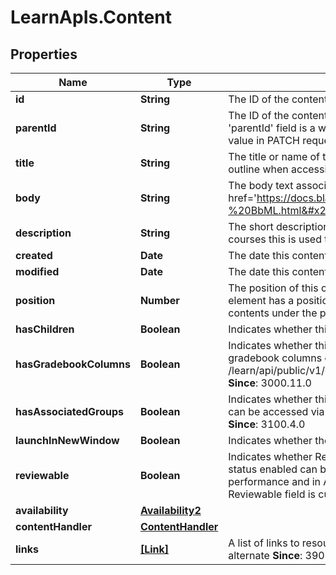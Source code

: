 # LearnApIs.Content

## Properties
Name | Type | Description | Notes
------------ | ------------- | ------------- | -------------
**id** | **String** | The ID of the content. | [optional] 
**parentId** | **String** | The ID of the content&#x27;s parent.  Note that top-level contents do not have parents. The &#x27;parentId&#x27; field is a writable field as of the Bb Learn 3200.6.0 release.  Specifying a new value in PATCH requests allows the Content object to be moved from one parent to another. | [optional] 
**title** | **String** | The title or name of this content. Typically shown as the main text to click in the course outline when accessing the content. | [optional] 
**body** | **String** | The body text associated with this content. This field supports BbML; see &lt;a target&#x3D;&#x27;_blank&#x27; href&#x3D;&#x27;https://docs.blackboard.com/learn/REST/Blackboard%20Markup%20Language%20-%20BbML.html&#x27;&gt;here&lt;/a&gt; for more information. | [optional] 
**description** | **String** | The short description of this content.  This field is not used in Classic courses.  For Ultra courses this is used to show information directly on the course outline. | [optional] 
**created** | **Date** | The date this content was created. | [optional] 
**modified** | **Date** | The date this content was modified.  **Since**: 3700.4.0 | [optional] 
**position** | **Number** | The position of this content within its parent folder. Position values are zero-based (the first element has a position value of zero, not one). Default position is last in the list of child contents under the parent. | [optional] 
**hasChildren** | **Boolean** | Indicates whether this content is allowed to have child content items. | [optional] 
**hasGradebookColumns** | **Boolean** | Indicates whether this content item has one or more gradebook columns.  Associated gradebook columns can be accessed via /learn/api/public/v1/courses/$courseId/gradebook/columns?contentId&#x3D;$contentId  **Since**: 3000.11.0 | [optional] 
**hasAssociatedGroups** | **Boolean** | Indicates whether this content item has one or more associated groups.  Associated groups can be accessed via /learn/api/public/v1/courses/$courseId/contents/$contentId/groups  **Since**: 3100.4.0 | [optional] 
**launchInNewWindow** | **Boolean** | Indicates whether the content is going to open in a new window.  **Since**: 3800.10.0 | [optional] 
**reviewable** | **Boolean** | Indicates whether Review Status is enabled for this content. Content items with review status enabled can be marked as reviewed by students. This can be used to track performance and in Adaptive Release rules to control the release of other content. Reviewable field is currently being used only in Classic courses.  **Since**: 3700.15.0 | [optional] 
**availability** | [**Availability2**](Availability2.md) |  | [optional] 
**contentHandler** | [**ContentHandler**](ContentHandler.md) |  | [optional] 
**links** | [**[Link]**](Link.md) | A list of links to resources related to this content item. Supported relation types include:  - alternate  **Since**: 3900.0.0 | [optional] 
